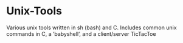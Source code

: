 # Unix-Tools
Various unix tools written in sh (bash) and C. Includes common unix commands in C, a ’babyshell’, and a client/server TicTacToe
